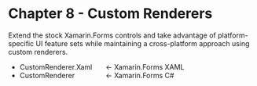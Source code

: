 # Chapter 8 - Custom Renderers<br/>
Extend the stock Xamarin.Forms controls and take advantage of platform-specific UI feature sets while maintaining a cross-platform approach using custom renderers.

<ul>
<li>CustomRenderer.Xaml &nbsp;&nbsp;&nbsp;&nbsp;&nbsp;&nbsp;<- Xamarin.Forms XAML</li>
<li>CustomRenderer &nbsp;&nbsp;&nbsp;&nbsp;&nbsp;&nbsp;&nbsp;&nbsp;&nbsp;&nbsp;&nbsp;&nbsp;&nbsp;&nbsp;&nbsp;<- Xamarin.Forms C#</li>
</ul>

